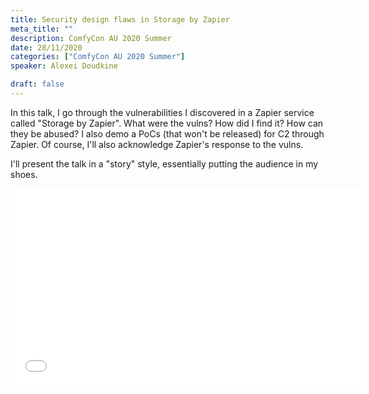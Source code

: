 ```yaml
---
title: Security design flaws in Storage by Zapier
meta_title: ""
description: ComfyCon AU 2020 Summer
date: 28/11/2020
categories: ["ComfyCon AU 2020 Summer"]
speaker: Alexei Doudkine

draft: false
---
```

In this talk, I go through the vulnerabilities I discovered in a Zapier service called "Storage by Zapier". What were the vulns? How did I find it? How can they be abused? I also demo a PoCs (that won't be released) for C2 through Zapier. Of course, I'll also acknowledge Zapier's response to the vulns.

I'll present the talk in a "story" style, essentially putting the audience in my shoes.

<iframe width="560" height="315" src="None" title="YouTube video player" frameborder="0" allow="accelerometer; autoplay; clipboard-write; encrypted-media; gyroscope; picture-in-picture; web-share" allowfullscreen></iframe>